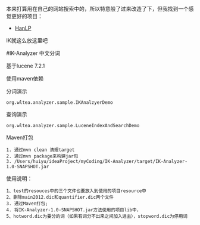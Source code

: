 本来打算用在自己的网站搜索中的，所以特意般了过来改造了下，但我找到一个感觉更好的项目：

- [HanLP](http://hanlp.linrunsoft.com/index.html)

IK就这么放这里吧

#IK-Analyzer 中文分词

基于lucene 7.2.1

使用maven依赖

分词演示

    org.wltea.analyzer.sample.IKAnalzyerDemo

查询演示

    org.wltea.analyzer.sample.LuceneIndexAndSearchDemo
    
Maven打包

    1. 通过mvn clean 清理target
    2. 通过mvn package来构建jar包
    3. /Users/huiyu/ideaProject/myCoding/IK-Analyzer/target/IK-Analyzer-1.0-SNAPSHOT.jar
    
使用说明：

    1、test的resouces中的三个文件也要放入到使用的项目resource中
    2、删除main2012.dic和quantifier.dic两个文件
    3. 通过Maven打包;
    4. 将IK-Analyzer-1.0-SNAPSHOT.jar方法使用的项目lib中，
    5、hotword.dic为要分的词（如果有词分不出来之间加入进去），stopword.dic为停用词
    